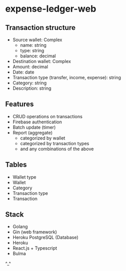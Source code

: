 # expense-ledger-web

## Transaction structure
* Source wallet: Complex
    * name: string
    * type: string
    * balance: decimal
* Destination wallet: Complex
* Amount: decimal
* Date: date
* Transaction type (transfer, income, expense): string
* Category: string
* Description: string

## Features
* CRUD operations on transactions
* Firebase authentication
* Batch update (timer)
* Report (aggregate)
  * categorized by wallet
  * categorized by transaction types
  * and any combinations of the above

## Tables
* Wallet type
* Wallet
* Category
* Transaction type
* Transaction

## Stack
* Golang
* Gin (web framework)
* Heroku PostgreSQL (Database)
* Heroku
* React.js + Typescript
* Bulma

^_^
